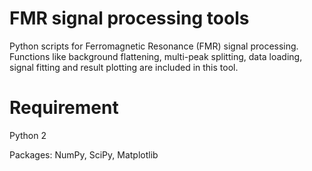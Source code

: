 # FMR signal processing tools
Python scripts for Ferromagnetic Resonance (FMR) signal processing. Functions like background flattening, multi-peak splitting, data loading, signal fitting and result plotting are included in this tool.

# Requirement
Python 2

Packages: NumPy, SciPy, Matplotlib
